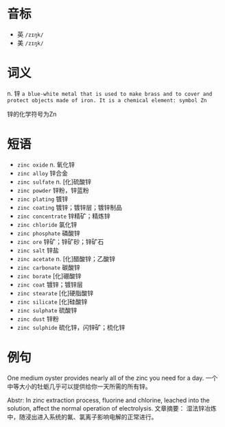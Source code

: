 # 音标

- 英 `/zɪŋk/`
- 美 `/zɪŋk/`

# 词义

n. 锌
`a blue-white metal that is used to make brass and to cover and protect objects made of iron. It is a chemical element: symbol Zn`



锌的化学符号为Zn

# 短语

- `zinc oxide` n. 氧化锌
- `zinc alloy` 锌合金
- `zinc sulfate` n. [化]硫酸锌
- `zinc powder` 锌粉，锌蓝粉
- `zinc plating` 镀锌
- `zinc coating` 镀锌；镀锌层；镀锌制品
- `zinc concentrate` 锌精矿；精炼锌
- `zinc chloride` 氯化锌
- `zinc phosphate` 磷酸锌
- `zinc ore` 锌矿；锌矿砂；锌矿石
- `zinc salt` 锌盐
- `zinc acetate` n. [化]醋酸锌；乙酸锌
- `zinc carbonate` 碳酸锌
- `zinc borate` [化]硼酸锌
- `zinc coat` 镀锌；镀锌层
- `zinc stearate` [化]硬脂酸锌
- `zinc silicate` [化]硅酸锌
- `zinc sulphate` 硫酸锌
- `zinc dust` 锌粉
- `zinc sulphide` 硫化锌，闪锌矿；梳化锌

# 例句

One medium oyster provides nearly all of the zinc you need for a day.
一个中等大小的牡蛎几乎可以提供给你一天所需的所有锌。

Abstr: In zinc extraction process, fluorine and chlorine, leached into the solution, affect the normal operation of electrolysis.
文章摘要： 湿法锌冶炼中，随浸出进入系统的氟、氯离子影响电解的正常进行。


